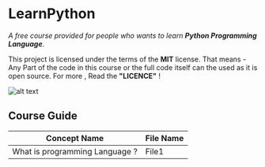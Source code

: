 # LearnPython
*A free course provided for people who wants to learn **Python Programming Language***.

This project is licensed under the terms of the **MIT** license. 
That means - Any Part of the code in this course or the full code itself can the used as it is  open source. 
For more , Read the **"LICENCE"** !

![alt text](http://url/to/img.png)


## Course Guide

Concept Name | File Name 
------------ | -----------
What is programming Language ? | File1
